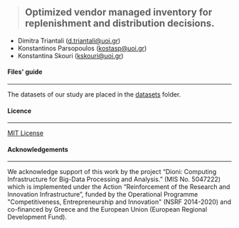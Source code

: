 > ## **Optimized vendor managed inventory for replenishment and distribution decisions.**
- Dimitra Triantali (d.triantali@uoi.gr)
- Konstantinos Parsopoulos (kostasp@uoi.gr)
- Konstantina Skouri (kskouri@uoi.gr)

#### Files' guide
---

The datasets of our study are placed in the [datasets](https://github.com/DimitraTriantali/Optimized-vendor-managed-inventory-for-replenishment-and-distribution-decisions/tree/3f244e0f0893ffccb63724424513d82a0762f9a5/datasets) folder. 

#### Licence
---

[MIT License](https://github.com/DimitraTriantali/Optimized-vendor-managed-inventory-for-replenishment-and-distribution-decisions/blob/3f244e0f0893ffccb63724424513d82a0762f9a5/LICENSE)

#### Acknowledgements
---

We acknowledge support of this work by the project “Dioni: Computing Infrastructure for Big-Data Processing and Analysis.” (MIS No. 5047222) which is implemented under the Action “Reinforcement of the Research and Innovation Infrastructure”, funded by the Operational Programme "Competitiveness, Entrepreneurship and Innovation" (NSRF 2014-2020) and co-financed by Greece and the European Union (European Regional Development Fund).
